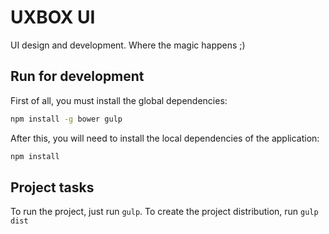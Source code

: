 # UXBOX UI

UI design and development. Where the magic happens ;) 

## Run for development

First of all, you must install the global dependencies:

```bash
npm install -g bower gulp
```

After this, you will need to install the local dependencies of the application:

```bash
npm install
```

## Project tasks

To run the project, just run `gulp`. To create the project distribution, run `gulp dist`
